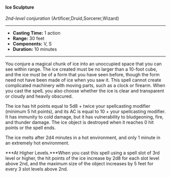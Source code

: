 #### Ice Sculpture
*2nd-level conjuration* (Artificer,Druid,Sorcerer,Wizard)
___
- **Casting Time:** 1 action
- **Range:** 30 feet
- **Components:** V, S
- **Duration:** 10 minutes
---
You conjure a magical chunk of ice into an unoccupied space that you can see within range. The ice created must be no larger than a 10-foot cube, and the ice must be of a form that you have seen before, though the form need not have been made of ice when you saw it. This spell cannot create complicated machinery with moving parts, such as a clock or firearm. When you cast the spelL you also choose whether the ice is clear and transparent or cloudy and heavily obscured.

The ice has hit points equal to 5d8 + twice your spellcasting modifier (minimum 5 hit points), and its AC is equal to 10 + your spellcasting modifier. It has immunity to cold damage, but it has vulnerability to bludgeoning, fire, and thunder damage. The ice object is destroyed when it reaches 0 hit points or the spell ends.

The ice melts after 2d4 minutes in a hot environment, and only 1 minute in an extremely hot environment.

***At Higher Levels.***When you cast this spell using a spell slot of 3rd level or higher, the hit points of the ice increase by 2d8 for each slot level above 2nd, and the maximum size of the object increases by 5 feet for every 3 slot levels above 2nd.
